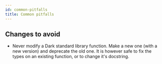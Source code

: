 ```yaml
---
id: common-pitfalls
title: Common pitfalls
---
```



## Changes to avoid

- Never modify a Dark standard library function. Make a new one (with a
  new version) and deprecate the old one. It is however safe to fix the
  types on an existing function, or to change it's docstring.

